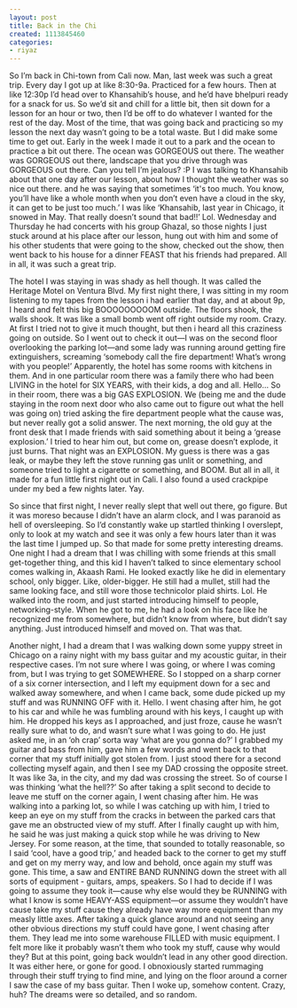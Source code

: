 ```yaml
---
layout: post
title: Back in the Chi
created: 1113845460
categories:
- riyaz
---
```

So I’m back in Chi-town from Cali now. Man, last week was such a great trip. Every day I got up at like 8:30-9a. Practiced for a few hours. Then at like 12:30p I’d head over to Khansahib’s house, and he’d have bhelpuri ready for a snack for us. So we’d sit and chill for a little bit, then sit down for a lesson for an hour or two, then I’d be off to do whatever I wanted for the rest of the day. Most of the time, that was going back and practicing so my lesson the next day wasn’t going to be a total waste. But I did make some time to get out. Early in the week I made it out to a park and the ocean to practice a bit out there. The ocean was GORGEOUS out there. The weather was GORGEOUS out there, landscape that you drive through was GORGEOUS out there. Can you tell I’m jealous? :P I was talking to Khansahib about that one day after our lesson, about how I thought the weather was so nice out there. and he was saying that sometimes ‘it's too much. You know, you’ll have like a whole month when you don’t even have a cloud in the sky, it can get to be just too much.’ I was like ‘Khansahib, last year in Chicago, it snowed in May. That really doesn’t sound that bad!!’ Lol. Wednesday and Thursday he had concerts with his group Ghazal, so those nights I just stuck around at his place after our lesson, hung out with him and some of his other students that were going to the show, checked out the show, then went back to his house for a dinner FEAST that his friends had prepared. All in all, it was such a great trip.

The hotel I was staying in was shady as hell though. It was called the Heritage Motel on Ventura Blvd. My first night there, I was sitting in my room listening to my tapes from the lesson i had earlier that day, and at about 9p, I heard and felt this big BOOOOOOOOOM outside. The floors shook, the walls shook. It was like a small bomb went off right outside my room. Crazy. At first I tried not to give it much thought, but then i heard all this craziness going on outside. So I went out to check it out—I was on the second floor overlooking the parking lot—and some lady was running around getting fire extinguishers, screaming ‘somebody call the fire department! What’s wrong with you people!’ Apparently, the hotel has some rooms with kitchens in them. And in one particular room there was a family there who had been LIVING in the hotel for SIX YEARS, with their kids, a dog and all. Hello... So in their room, there was a big GAS EXPLOSION. We (being me and the dude staying in the room next door who also came out to figure out what the hell was going on) tried asking the fire department people what the cause was, but never really got a solid answer. The next morning, the old guy at the front desk that I made friends with said something about it being a ‘grease explosion.’ I tried to hear him out, but come on, grease doesn’t explode, it just burns. That night was an EXPLOSION. My guess is there was a gas leak, or maybe they left the stove running gas unlit or something, and someone tried to light a cigarette or something, and BOOM. But all in all, it made for a fun little first night out in Cali. I also found a used crackpipe under my bed a few nights later. Yay.

So since that first night, I never really slept that well out there, go figure. But it was moreso because I didn’t have an alarm clock, and I was paranoid as hell of oversleeping. So I’d constantly wake up startled thinking I overslept, only to look at my watch and see it was only a few hours later than it was the last time I jumped up. So that made for some pretty interesting dreams. One night I had a dream that I was chilling with some friends at this small get-together thing, and this kid I haven’t talked to since elementary school comes walking in, Akaash Rami. He looked exactly like he did in elementary school, only bigger. Like, older-bigger. He still had a mullet, still had the same looking face, and still wore those technicolor plaid shirts. Lol. He walked into the room, and just started introducing himself to people, networking-style. When he got to me, he had a look on his face like he recognized me from somewhere, but didn’t know from where, but didn’t say anything. Just introduced himself and moved on. That was that.

Another night, I had a dream that I was walking down some yuppy street in Chicago on a rainy night with my bass guitar and my acoustic guitar, in their respective cases. I’m not sure where I was going, or where I was coming from, but I was trying to get SOMEWHERE. So I stopped on a sharp corner of a six corner intersection, and I left my equipment down for a sec and walked away somewhere, and when I came back, some dude picked up my stuff and was RUNNING OFF with it. Hello. I went chasing after him, he got to his car and while he was fumbling around with his keys, I caught up with him. He dropped his keys as I approached, and just froze, cause he wasn’t really sure what to do, and wasn’t sure what I was going to do. He just asked me, in an ‘oh crap’ sorta way ‘what are you gonna do?’ I grabbed my guitar and bass from him, gave him a few words and went back to that corner that my stuff initially got stolen from. I just stood there for a second collecting myself again, and then I see my DAD crossing the opposite street. It was like 3a, in the city, and my dad was crossing the street. So of course I was thinking ‘what the hell??’ So after taking a split second to decide to leave me stuff on the corner again, I went chasing after him. He was walking into a parking lot, so while I was catching up with him, I tried to keep an eye on my stuff from the cracks in between the parked cars that gave me an obstructed view of my stuff. After I finally caught up with him, he said he was just making a quick stop while he was driving to New Jersey. For some reason, at the time, that sounded to totally reasonable, so I said ‘cool, have a good trip,’ and headed back to the corner to get my stuff and get on my merry way, and low and behold, once again my stuff was gone. This time, a saw and ENTIRE BAND RUNNING down the street with all sorts of equipment - guitars, amps, speakers. So I had to decide if I was going to assume they took it—cause why else would they be RUNNING with what I know is some HEAVY-ASS equipment—or assume they wouldn’t have cause take my stuff cause they already have way more equipment than my measly little axes. After taking a quick glance around and not seeing any other obvious directions my stuff could have gone, I went chasing after them. They lead me into some warehouse FILLED with music equipment. I felt more like it probably wasn’t them who took my stuff, cause why would they? But at this point, going back wouldn’t lead in any other good direction. It was either here, or gone for good. I obnoxiously started rummaging through their stuff trying to find mine, and lying on the floor around a corner I saw the case of my bass guitar. Then I woke up, somehow content. Crazy, huh? The dreams were so detailed, and so random. 
